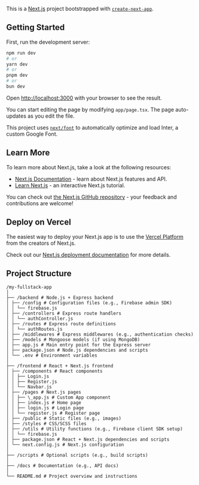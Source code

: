 This is a [Next.js](https://nextjs.org/) project bootstrapped with [`create-next-app`](https://github.com/vercel/next.js/tree/canary/packages/create-next-app).

## Getting Started

First, run the development server:

```bash
npm run dev
# or
yarn dev
# or
pnpm dev
# or
bun dev
```

Open [http://localhost:3000](http://localhost:3000) with your browser to see the result.

You can start editing the page by modifying `app/page.tsx`. The page auto-updates as you edit the file.

This project uses [`next/font`](https://nextjs.org/docs/basic-features/font-optimization) to automatically optimize and load Inter, a custom Google Font.

## Learn More

To learn more about Next.js, take a look at the following resources:

- [Next.js Documentation](https://nextjs.org/docs) - learn about Next.js features and API.
- [Learn Next.js](https://nextjs.org/learn) - an interactive Next.js tutorial.

You can check out [the Next.js GitHub repository](https://github.com/vercel/next.js/) - your feedback and contributions are welcome!

## Deploy on Vercel

The easiest way to deploy your Next.js app is to use the [Vercel Platform](https://vercel.com/new?utm_medium=default-template&filter=next.js&utm_source=create-next-app&utm_campaign=create-next-app-readme) from the creators of Next.js.

Check out our [Next.js deployment documentation](https://nextjs.org/docs/deployment) for more details.

## Project Structure

```
/my-fullstack-app
│
├── /backend # Node.js + Express backend
│ ├── /config # Configuration files (e.g., Firebase admin SDK)
│ │ └── firebase.js
│ ├── /controllers # Express route handlers
│ │ └── authController.js
│ ├── /routes # Express route definitions
│ │ └── authRoutes.js
│ ├── /middlewares # Express middlewares (e.g., authentication checks)
│ ├── /models # Mongoose models (if using MongoDB)
│ ├── app.js # Main entry point for the Express server
│ ├── package.json # Node.js dependencies and scripts
│ └── .env # Environment variables
│
├── /frontend # React + Next.js frontend
│ ├── /components # React components
│ │ ├── Login.js
│ │ ├── Register.js
│ │ └── Navbar.js
│ ├── /pages # Next.js pages
│ │ ├── \_app.js # Custom App component
│ │ ├── index.js # Home page
│ │ ├── login.js # Login page
│ │ └── register.js # Register page
│ ├── /public # Static files (e.g., images)
│ ├── /styles # CSS/SCSS files
│ ├── /utils # Utility functions (e.g., Firebase client SDK setup)
│ │ └── firebase.js
│ ├── package.json # React + Next.js dependencies and scripts
│ └── next.config.js # Next.js configuration
│
├── /scripts # Optional scripts (e.g., build scripts)
│
├── /docs # Documentation (e.g., API docs)
│
└── README.md # Project overview and instructions
```
